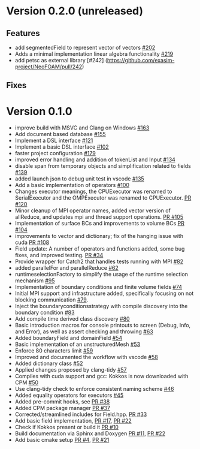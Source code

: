 # Version 0.2.0 (unreleased)
## Features
- add segmentedField to represent vector of vectors [#202](https://github.com/exasim-project/NeoFOAM/pull/202)
- Adds a minimal implementation linear algebra functionality [#219](https://github.com/exasim-project/NeoFOAM/pull/219)
- add petsc as external library [#242] (https://github.com/exasim-project/NeoFOAM/pull/242)
## Fixes
# Version 0.1.0
- improve build with MSVC and Clang on Windows [#163](https://github.com/exasim-project/NeoFOAM/pull/163)
- Add document based database [#155](https://github.com/exasim-project/NeoFOAM/pull/155)
- Implement a DSL interface [#121](https://github.com/exasim-project/NeoFOAM/pull/121)
- Implement a basic DSL interface [#102](https://github.com/exasim-project/NeoFOAM/pull/102)
- faster project configuration [#179](https://github.com/exasim-project/NeoFOAM/pull/179)
- improved error handling and addition of tokenList and Input [#134](https://github.com/exasim-project/NeoFOAM/pull/134)
- disable span from temporary objects and simplification related to fields [#139](https://github.com/exasim-project/NeoFOAM/pull/139)
- added launch json to debug unit test in vscode [#135](https://github.com/exasim-project/NeoFOAM/pull/135)
- Add a basic implementation of operators [#100](https://github.com/exasim-project/NeoFOAM/pull/100)
- Changes executor meanings, the CPUExecutor was renamed to SerialExecutor and  the OMPExecutor was renamed to CPUExecutor. [PR #120](https://github.com/exasim-project/NeoFOAM/pull/120)
- Minor cleanup of MPI operator names, added vector version of allReduce, and updates mpi and thread support operations. [PR #105](https://github.com/exasim-project/NeoFOAM/pull/105)
- Implementation of surface BCs and improvements to volume BCs  [PR #104](https://github.com/exasim-project/NeoFOAM/pull/104)
- improvements to vector and dictionary; fix of the hanging issue with cuda  [PR #108](https://github.com/exasim-project/NeoFOAM/pull/108)
- Field update: A number of operators and functions added, some bug fixes, and improved testing. [PR #34](https://github.com/exasim-project/NeoFOAM/pull/34)
- Provide wrapper for Catch2 that handles tests running with MPI [#82](https://github.com/exasim-project/NeoFOAM/pull/82)
- added parallelFor and parallelReduce [#62](https://github.com/exasim-project/NeoFOAM/pull/62)
- runtimeselectionFactory to simplify the usage of the runtime selection mechanism  [#95](https://github.com/exasim-project/NeoFOAM/pull/95)
- Implementation of boundary conditions and finite volume fields [#74](https://github.com/exasim-project/NeoFOAM/pull/74)
- Initial MPI support and infrastructure added, specifically focusing on not blocking communication [#79](https://github.com/exasim-project/NeoFOAM/pull/79).
- Inject the boundaryconditionsstrategy with compile discovery into the boundary condition  [#83](https://github.com/exasim-project/NeoFOAM/pull/83)
- Add compile time derived class discovery [#80](https://github.com/exasim-project/NeoFOAM/pull/80)
- Basic introduction macros for console printouts to screen (Debug, Info, and Error), as well as assert checking and throwing [#63](https://github.com/exasim-project/NeoFOAM/pull/63)
- Added boundaryField and domainField [#54](https://github.com/exasim-project/NeoFOAM/pull/54)
- Basic implementation of an unstructuredMesh [#53](https://github.com/exasim-project/NeoFOAM/pull/53)
- Enforce 80 characters limit [#59](https://github.com/exasim-project/NeoFOAM/pull/59)
- Improved and documented the workflow with vscode [#58](https://github.com/exasim-project/NeoFOAM/pull/58)
- Added dictionary class [#52](https://github.com/exasim-project/NeoFOAM/pull/52)
- Applied changes proposed by clang-tidy [#57](https://github.com/exasim-project/NeoFOAM/pull/57)
- Compiles with cuda support and gcc: Kokkos is now downloaded with CPM [#50](https://github.com/exasim-project/NeoFOAM/pull/50)
- Use clang-tidy check to enforce consistent naming scheme [#46](https://github.com/exasim-project/NeoFOAM/pull/46)
- Added equality operators for executors [#45](https://github.com/exasim-project/NeoFOAM/pull/45)
- Added pre-commit hooks, see [PR #38](https://github.com/exasim-project/NeoFOAM/pull/38)
- Added CPM package manager [PR #37](https://github.com/exasim-project/NeoFOAM/pull/37)
- Corrected/streamlined includes for Field.hpp. [PR #33](https://github.com/exasim-project/NeoFOAM/pull/33)
- Add basic field implementation, [PR #17](https://github.com/exasim-project/NeoFOAM/pull/17), [PR #22](https://github.com/exasim-project/NeoFOAM/pull/22)
- Check if Kokkos present or build it [PR #10](https://github.com/exasim-project/NeoFOAM/pull/10)
- Build documentation via Sphinx and Doxygen [PR #11](https://github.com/exasim-project/NeoFOAM/pull/11), [PR #22](https://github.com/exasim-project/NeoFOAM/pull/22)
- Add basic cmake setup [PR #4](https://github.com/exasim-project/NeoFOAM/pull/4), [PR #21](https://github.com/exasim-project/NeoFOAM/pull/21)

